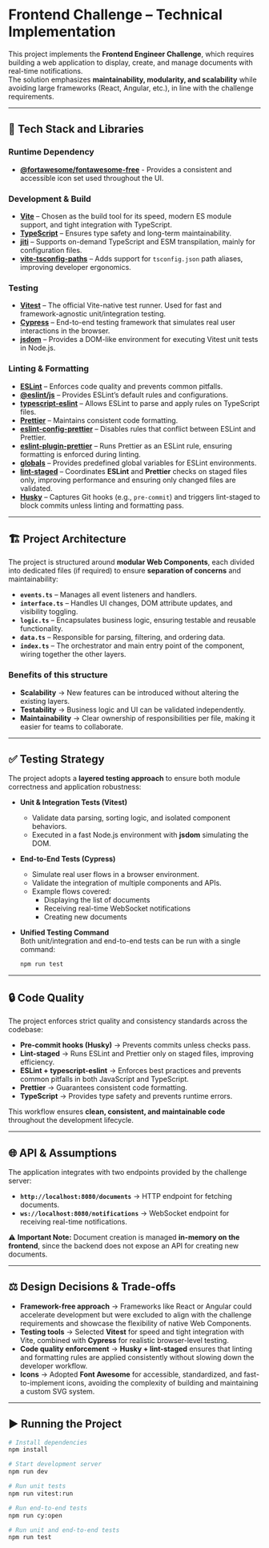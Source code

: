# Frontend Challenge – Technical Implementation

This project implements the **Frontend Engineer Challenge**, which requires building a web application to display, create, and manage documents with real-time notifications.  
The solution emphasizes **maintainability, modularity, and scalability** while avoiding large frameworks (React, Angular, etc.), in line with the challenge requirements.

---

## 🚀 Tech Stack and Libraries

### Runtime Dependency

- **[@fortawesome/fontawesome-free](https://fontawesome.com/)** - Provides a consistent and accessible icon set used throughout the UI.

### Development & Build

- **[Vite](https://vitejs.dev/)** – Chosen as the build tool for its speed, modern ES module support, and tight integration with TypeScript.
- **[TypeScript](https://www.typescriptlang.org/)** – Ensures type safety and long-term maintainability.
- **[jiti](https://github.com/unjs/jiti)** – Supports on-demand TypeScript and ESM transpilation, mainly for configuration files.
- **[vite-tsconfig-paths](https://github.com/aleclarson/vite-tsconfig-paths)** – Adds support for `tsconfig.json` path aliases, improving developer ergonomics.

### Testing

- **[Vitest](https://vitest.dev/)** – The official Vite-native test runner. Used for fast and framework-agnostic unit/integration testing.
- **[Cypress](https://www.cypress.io/)** – End-to-end testing framework that simulates real user interactions in the browser.
- **[jsdom](https://github.com/jsdom/jsdom)** – Provides a DOM-like environment for executing Vitest unit tests in Node.js.

### Linting & Formatting

- **[ESLint](https://eslint.org/)** – Enforces code quality and prevents common pitfalls.
- **[@eslint/js](https://www.npmjs.com/package/@eslint/js)** – Provides ESLint’s default rules and configurations.
- **[typescript-eslint](https://typescript-eslint.io/)** – Allows ESLint to parse and apply rules on TypeScript files.
- **[Prettier](https://prettier.io/)** – Maintains consistent code formatting.
- **[eslint-config-prettier](https://github.com/prettier/eslint-config-prettier)** – Disables rules that conflict between ESLint and Prettier.
- **[eslint-plugin-prettier](https://github.com/prettier/eslint-plugin-prettier)** – Runs Prettier as an ESLint rule, ensuring formatting is enforced during linting.
- **[globals](https://www.npmjs.com/package/globals)** – Provides predefined global variables for ESLint environments.
- **[lint-staged](https://github.com/okonet/lint-staged)** – Coordinates **ESLint** and **Prettier** checks on staged files only, improving performance and ensuring only changed files are validated.
- **[Husky](https://typicode.github.io/husky/)** – Captures Git hooks (e.g., `pre-commit`) and triggers lint-staged to block commits unless linting and formatting pass.

---

## 🏗️ Project Architecture

The project is structured around **modular Web Components**, each divided into dedicated files (if required) to ensure **separation of concerns** and maintainability:

- **`events.ts`** – Manages all event listeners and handlers.
- **`interface.ts`** – Handles UI changes, DOM attribute updates, and visibility toggling.
- **`logic.ts`** – Encapsulates business logic, ensuring testable and reusable functionality.
- **`data.ts`** – Responsible for parsing, filtering, and ordering data.
- **`index.ts`** – The orchestrator and main entry point of the component, wiring together the other layers.

### Benefits of this structure

- **Scalability** → New features can be introduced without altering the existing layers.
- **Testability** → Business logic and UI can be validated independently.
- **Maintainability** → Clear ownership of responsibilities per file, making it easier for teams to collaborate.

---

## ✅ Testing Strategy

The project adopts a **layered testing approach** to ensure both module correctness and application robustness:

- **Unit & Integration Tests (Vitest)**
    - Validate data parsing, sorting logic, and isolated component behaviors.
    - Executed in a fast Node.js environment with **jsdom** simulating the DOM.

- **End-to-End Tests (Cypress)**
    - Simulate real user flows in a browser environment.
    - Validate the integration of multiple components and APIs.
    - Example flows covered:
        - Displaying the list of documents
        - Receiving real-time WebSocket notifications
        - Creating new documents

- **Unified Testing Command**  
  Both unit/integration and end-to-end tests can be run with a single command:
    ```bash
    npm run test
    ```

---

## 🔒 Code Quality

The project enforces strict quality and consistency standards across the codebase:

- **Pre-commit hooks (Husky)** → Prevents commits unless checks pass.
- **Lint-staged** → Runs ESLint and Prettier only on staged files, improving efficiency.
- **ESLint + typescript-eslint** → Enforces best practices and prevents common pitfalls in both JavaScript and TypeScript.
- **Prettier** → Guarantees consistent code formatting.
- **TypeScript** → Provides type safety and prevents runtime errors.

This workflow ensures **clean, consistent, and maintainable code** throughout the development lifecycle.

---

## 🌐 API & Assumptions

The application integrates with two endpoints provided by the challenge server:

- **`http://localhost:8080/documents`** → HTTP endpoint for fetching documents.
- **`ws://localhost:8080/notifications`** → WebSocket endpoint for receiving real-time notifications.

⚠️ **Important Note:** Document creation is managed **in-memory on the frontend**, since the backend does not expose an API for creating new documents.

---

## ⚖️ Design Decisions & Trade-offs

- **Framework-free approach** → Frameworks like React or Angular could accelerate development but were excluded to align with the challenge requirements and showcase the flexibility of native Web Components.
- **Testing tools** → Selected **Vitest** for speed and tight integration with Vite, combined with **Cypress** for realistic browser-level testing.
- **Code quality enforcement** → **Husky + lint-staged** ensures that linting and formatting rules are applied consistently without slowing down the developer workflow.
- **Icons** → Adopted **Font Awesome** for accessible, standardized, and fast-to-implement icons, avoiding the complexity of building and maintaining a custom SVG system.

---

## ▶️ Running the Project

```bash
# Install dependencies
npm install

# Start development server
npm run dev

# Run unit tests
npm run vitest:run

# Run end-to-end tests
npm run cy:open

# Run unit and end-to-end tests
npm run test
```
